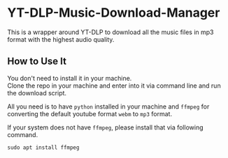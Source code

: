 # YT-DLP-Music-Download-Manager
This is a wrapper around YT-DLP to download all the music files in mp3 format with the highest audio quality.

## How to Use It
You don't need to install it in your machine.  
Clone the repo in your machine and enter into it via command line and run the download script.

All you need is to have `python` installed in your machine and `ffmpeg` for converting the default youtube format `webm` to `mp3` format.


If your system does not have `ffmpeg`, please install that via following command. 
```
sudo apt install ffmpeg
```
